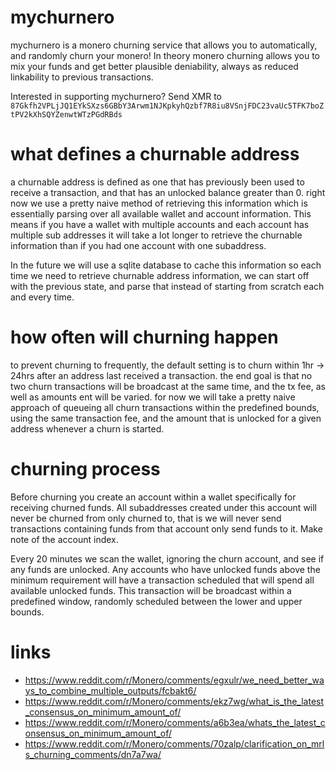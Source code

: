 # mychurnero

mychurnero is a monero churning service that allows you to automatically, and randomly churn your monero! In theory monero churning allows you to mix your funds and get better plausible deniability, always as reduced linkability to previous transactions.

Interested in supporting mychurnero? Send XMR to `87Gkfh2VPLjJQ1EYkSXzs6GBbY3Arwm1NJKpkyhQzbf7R8iu8VSnjFDC23vaUc5TFK7boZtPV2kXhSQYZenwtWTzPGdRBds`

# what defines a churnable address

a churnable address is defined as one that has previously been used to receive a transaction, and that has an unlocked balance greater than 0. right now we use a pretty naive method of retrieving this information which is essentially parsing over all available wallet and account information. This means if you have a wallet with multiple accounts and each account has multiple sub addresses it will take a lot longer to retrieve the churnable information than if you had one account with one subaddress.

In the future we will use a sqlite database to cache this information so each time we need to retrieve churnable address information, we can start off with the previous state, and parse that instead of starting from scratch each and every time.

# how often will churning happen

to prevent churning to frequently, the default setting is to churn within 1hr -> 24hrs after an address last received a transaction. the end goal is that no two churn transactions will be broadcast at the same time, and the tx fee, as well as amounts ent will be varied. for now we will take a pretty naive approach of queueing all churn transactions within the predefined bounds, using the same transaction fee, and the amount that is unlocked for a given address whenever a churn is started.

# churning process

Before churning you create an account within a wallet specifically for receiving churned funds. All subaddresses created under this account will never be churned from only churned to, that is we will never send transactions containing funds from that account only send funds to it. Make note of the account index.

Every 20 minutes we scan the wallet, ignoring the churn account, and see if any funds are unlocked. Any accounts who have unlocked funds above the minimum requirement will have a transaction scheduled that will spend all available unlocked funds. This transaction will be broadcast within a predefined window, randomly scheduled between the lower and upper bounds.

# links

* https://www.reddit.com/r/Monero/comments/egxulr/we_need_better_ways_to_combine_multiple_outputs/fcbakt6/
* https://www.reddit.com/r/Monero/comments/ekz7wg/what_is_the_latest_consensus_on_minimum_amount_of/
* https://www.reddit.com/r/Monero/comments/a6b3ea/whats_the_latest_consensus_on_minimum_amount_of/
* https://www.reddit.com/r/Monero/comments/70zalp/clarification_on_mrls_churning_comments/dn7a7wa/